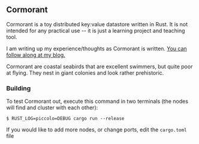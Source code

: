 ## Cormorant

Cormorant is a toy distributed key:value datastore written in Rust.  It is not
intended for any practical use -- it is just a learning project and teaching
tool.

I am writing up my experience/thoughts as Cormorant is written.  [You can follow
along at my blog.](https://polyfractal.com/categories/cormorant/)


Cormorant are coastal seabirds that are excellent swimmers, but quite poor
at flying.  They nest in giant colonies and look rather prehistoric.

### Building

To test Cormorant out, execute this command in two terminals (the nodes will
find and cluster with each other):  

```
$ RUST_LOG=piccolo=DEBUG cargo run --release
```

If you would like to add more nodes, or change ports, edit the `cargo.toml` file
